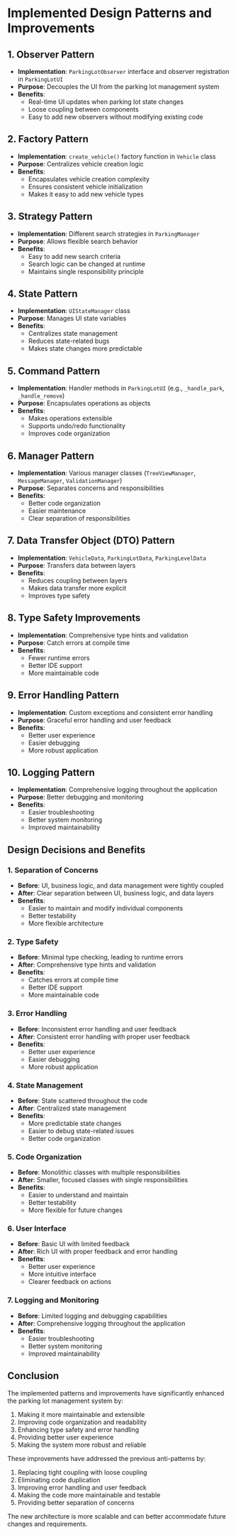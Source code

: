 # Implemented Design Patterns and Improvements

## 1. Observer Pattern
- **Implementation**: `ParkingLotObserver` interface and observer registration in `ParkingLotUI`
- **Purpose**: Decouples the UI from the parking lot management system
- **Benefits**:
  - Real-time UI updates when parking lot state changes
  - Loose coupling between components
  - Easy to add new observers without modifying existing code

## 2. Factory Pattern
- **Implementation**: `create_vehicle()` factory function in `Vehicle` class
- **Purpose**: Centralizes vehicle creation logic
- **Benefits**:
  - Encapsulates vehicle creation complexity
  - Ensures consistent vehicle initialization
  - Makes it easy to add new vehicle types

## 3. Strategy Pattern
- **Implementation**: Different search strategies in `ParkingManager`
- **Purpose**: Allows flexible search behavior
- **Benefits**:
  - Easy to add new search criteria
  - Search logic can be changed at runtime
  - Maintains single responsibility principle

## 4. State Pattern
- **Implementation**: `UIStateManager` class
- **Purpose**: Manages UI state variables
- **Benefits**:
  - Centralizes state management
  - Reduces state-related bugs
  - Makes state changes more predictable

## 5. Command Pattern
- **Implementation**: Handler methods in `ParkingLotUI` (e.g., `_handle_park`, `_handle_remove`)
- **Purpose**: Encapsulates operations as objects
- **Benefits**:
  - Makes operations extensible
  - Supports undo/redo functionality
  - Improves code organization

## 6. Manager Pattern
- **Implementation**: Various manager classes (`TreeViewManager`, `MessageManager`, `ValidationManager`)
- **Purpose**: Separates concerns and responsibilities
- **Benefits**:
  - Better code organization
  - Easier maintenance
  - Clear separation of responsibilities

## 7. Data Transfer Object (DTO) Pattern
- **Implementation**: `VehicleData`, `ParkingLotData`, `ParkingLevelData`
- **Purpose**: Transfers data between layers
- **Benefits**:
  - Reduces coupling between layers
  - Makes data transfer more explicit
  - Improves type safety

## 8. Type Safety Improvements
- **Implementation**: Comprehensive type hints and validation
- **Purpose**: Catch errors at compile time
- **Benefits**:
  - Fewer runtime errors
  - Better IDE support
  - More maintainable code

## 9. Error Handling Pattern
- **Implementation**: Custom exceptions and consistent error handling
- **Purpose**: Graceful error handling and user feedback
- **Benefits**:
  - Better user experience
  - Easier debugging
  - More robust application

## 10. Logging Pattern
- **Implementation**: Comprehensive logging throughout the application
- **Purpose**: Better debugging and monitoring
- **Benefits**:
  - Easier troubleshooting
  - Better system monitoring
  - Improved maintainability

## Design Decisions and Benefits

### 1. Separation of Concerns
- **Before**: UI, business logic, and data management were tightly coupled
- **After**: Clear separation between UI, business logic, and data layers
- **Benefits**:
  - Easier to maintain and modify individual components
  - Better testability
  - More flexible architecture

### 2. Type Safety
- **Before**: Minimal type checking, leading to runtime errors
- **After**: Comprehensive type hints and validation
- **Benefits**:
  - Catches errors at compile time
  - Better IDE support
  - More maintainable code

### 3. Error Handling
- **Before**: Inconsistent error handling and user feedback
- **After**: Consistent error handling with proper user feedback
- **Benefits**:
  - Better user experience
  - Easier debugging
  - More robust application

### 4. State Management
- **Before**: State scattered throughout the code
- **After**: Centralized state management
- **Benefits**:
  - More predictable state changes
  - Easier to debug state-related issues
  - Better code organization

### 5. Code Organization
- **Before**: Monolithic classes with multiple responsibilities
- **After**: Smaller, focused classes with single responsibilities
- **Benefits**:
  - Easier to understand and maintain
  - Better testability
  - More flexible for future changes

### 6. User Interface
- **Before**: Basic UI with limited feedback
- **After**: Rich UI with proper feedback and error handling
- **Benefits**:
  - Better user experience
  - More intuitive interface
  - Clearer feedback on actions

### 7. Logging and Monitoring
- **Before**: Limited logging and debugging capabilities
- **After**: Comprehensive logging throughout the application
- **Benefits**:
  - Easier troubleshooting
  - Better system monitoring
  - Improved maintainability

## Conclusion

The implemented patterns and improvements have significantly enhanced the parking lot management system by:
1. Making it more maintainable and extensible
2. Improving code organization and readability
3. Enhancing type safety and error handling
4. Providing better user experience
5. Making the system more robust and reliable

These improvements have addressed the previous anti-patterns by:
1. Replacing tight coupling with loose coupling
2. Eliminating code duplication
3. Improving error handling and user feedback
4. Making the code more maintainable and testable
5. Providing better separation of concerns

The new architecture is more scalable and can better accommodate future changes and requirements. 